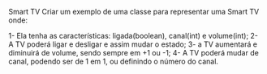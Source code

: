 Smart TV
Criar um exemplo de uma classe para representar uma Smart TV onde:

1- Ela tenha as características: ligada(boolean), canal(int) e volume(int);
2- A TV poderá ligar e desligar e assim mudar o estado;
3- a TV aumentará e diminuirá de volume, sendo sempre em +1 ou -1;
4- A TV poderá mudar de canal, podendo ser de 1 em 1, ou definindo o número do canal.